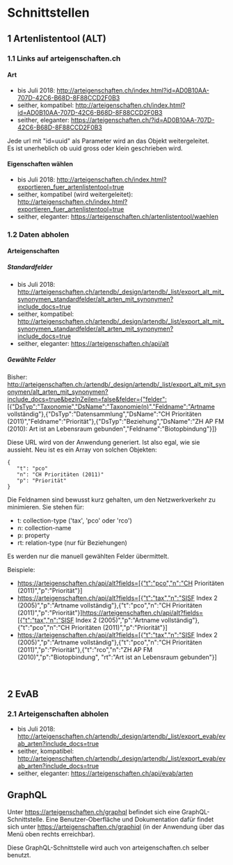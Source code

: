 # Schnittstellen

## 1 Artenlistentool (ALT)

### 1.1 Links auf arteigenschaften.ch

#### Art

- bis Juli 2018: http://arteigenschaften.ch/index.html?id=AD0B10AA-707D-42C6-B68D-8F88CCD2F0B3
- seither, kompatibel: http://arteigenschaften.ch/index.html?id=AD0B10AA-707D-42C6-B68D-8F88CCD2F0B3
- seither, eleganter: https://arteigenschaften.ch/?id=AD0B10AA-707D-42C6-B68D-8F88CCD2F0B3

Jede url mit "id=uuid" als Parameter wird an das Objekt weitergeleitet.<br/>
Es ist unerheblich ob uuid gross oder klein geschrieben wird.

#### Eigenschaften wählen

- bis Juli 2018: http://arteigenschaften.ch/index.html?exportieren_fuer_artenlistentool=true
- seither, kompatibel (wird weitergeleitet): http://arteigenschaften.ch/index.html?exportieren_fuer_artenlistentool=true
- seither, eleganter: https://arteigenschaften.ch/artenlistentool/waehlen

### 1.2 Daten abholen

#### Arteigenschaften

##### Standardfelder

- bis Juli 2018: http://arteigenschaften.ch/artendb/_design/artendb/_list/export_alt_mit_synonymen_standardfelder/alt_arten_mit_synonymen?include_docs=true
- seither, kompatibel: http://arteigenschaften.ch/artendb/_design/artendb/_list/export_alt_mit_synonymen_standardfelder/alt_arten_mit_synonymen?include_docs=true
- seither, eleganter: https://arteigenschaften.ch/api/alt

##### Gewählte Felder

Bisher: 
<a href='http://arteigenschaften.ch:/artendb/_design/artendb/_list/export_alt_mit_synonymen/alt_arten_mit_synonymen?include_docs=true&bezInZeilen=false&felder={"felder":[{"DsTyp":"Taxonomie","DsName":"Taxonomie(n)","Feldname":"Artname vollständig"},{"DsTyp":"Datensammlung","DsName":"CH Prioritäten (2011)","Feldname":"Priorität"},{"DsTyp":"Beziehung","DsName":"ZH AP FM (2010): Art ist an Lebensraum gebunden","Feldname":"Biotopbindung"}]}'>http://arteigenschaften.ch:/artendb/_design/artendb/_list/export_alt_mit_synonymen/alt_arten_mit_synonymen?include_docs=true&bezInZeilen=false&felder={"felder":[{"DsTyp":"Taxonomie","DsName":"Taxonomie(n)","Feldname":"Artname vollständig"},{"DsTyp":"Datensammlung","DsName":"CH Prioritäten (2011)","Feldname":"Priorität"},{"DsTyp":"Beziehung","DsName":"ZH AP FM (2010): Art ist an Lebensraum gebunden","Feldname":"Biotopbindung"}]}</a>

Diese URL wird von der Anwendung generiert. Ist also egal, wie sie aussieht. Neu ist es ein Array von solchen Objekten:
```
{
   "t": "pco"
   "n": "CH Prioritäten (2011)"
   "p": "Priorität"
}
```
Die Feldnamen sind bewusst kurz gehalten, um den Netzwerkverkehr zu minimieren. Sie stehen für:

- t: collection-type ('tax', 'pco' oder 'rco')
- n: collection-name
- p: property
- rt: relation-type (nur für Beziehungen)

Es werden nur die manuell gewählten Felder übermittelt.

Beispiele:

- <a href='https://arteigenschaften.ch/api/alt?fields=[{"t":"pco","n":"CH Prioritäten (2011)","p":"Priorität"}]'>https://arteigenschaften.ch/api/alt?fields=[{"t":"pco","n":"CH Prioritäten (2011)","p":"Priorität"}]</a>
- <a href=''>https://arteigenschaften.ch/api/alt?fields=[{"t":"tax","n":"SISF Index 2 (2005)","p":"Artname vollständig"},{"t":"pco","n":"CH Prioritäten (2011)","p":"Priorität"}]https://arteigenschaften.ch/api/alt?fields=[{"t":"tax","n":"SISF Index 2 (2005)","p":"Artname vollständig"},{"t":"pco","n":"CH Prioritäten (2011)","p":"Priorität"}]</a>
- <a href='https://arteigenschaften.ch/api/alt?fields=[{"t":"tax","n":"SISF Index 2 (2005)","p":"Artname vollständig"},{"t":"pco","n":"CH Prioritäten (2011)","p":"Priorität"},{"t":"rco","n":"ZH AP FM (2010)","p":"Biotopbindung", "rt":"Art ist an Lebensraum gebunden"}]'>https://arteigenschaften.ch/api/alt?fields=[{"t":"tax","n":"SISF Index 2 (2005)","p":"Artname vollständig"},{"t":"pco","n":"CH Prioritäten (2011)","p":"Priorität"},{"t":"rco","n":"ZH AP FM (2010)","p":"Biotopbindung", "rt":"Art ist an Lebensraum gebunden"}]</a>
<br/><br/><br/>


## 2 EvAB

### 2.1 Arteigenschaften abholen

- bis Juli 2018: http://arteigenschaften.ch/artendb/_design/artendb/_list/export_evab/evab_arten?include_docs=true
- seither, kompatibel: http://arteigenschaften.ch/artendb/_design/artendb/_list/export_evab/evab_arten?include_docs=true
- seither, eleganter: https://arteigenschaften.ch/api/evab/arten

## GraphQL

Unter https://arteigenschaften.ch/graphql befindet sich eine GraphQL-Schnittstelle. Eine Benutzer-Oberfläche und Dokumentation dafür findet sich unter https://arteigenschaften.ch/graphiql (in der Anwendung über das Menü oben rechts erreichbar).

Diese GraphQL-Schnittstelle wird auch von arteigenschaften.ch selber benutzt.